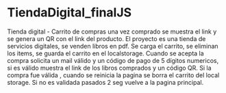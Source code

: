 # TiendaDigital_finalJS
Tienda digital - Carrito de compras una vez comprado se muestra el link y se genera un QR con el link del producto.
El proyecto es una tienda de servicios digitales, se venden libros en pdf. Se carga el carrito, se eliminan los items, se guarda el carrito en el localstorage. Cuando se acepta la compra solicita un mail válido y un código de pago de 5 dígitos numericos, si es válido muestra el link de los libros comprados y un código QR. Si la compra fue válida , cuando se reinicia la pagina se borra el carrito del local storage. Si no es validada pasados 2 seg vuelve a la pagina principal.
